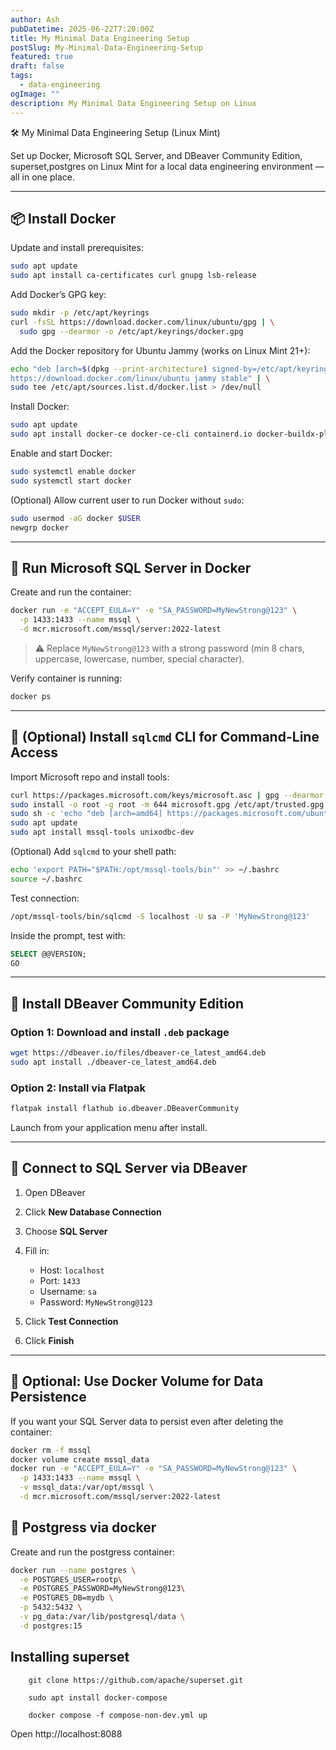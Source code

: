 ```yaml
---
author: Ash
pubDatetime: 2025-06-22T7:20:00Z
title: My Minimal Data Engineering Setup
postSlug: My-Minimal-Data-Engineering-Setup
featured: true
draft: false
tags:
  - data-engineering
ogImage: ""
description: My Minimal Data Engineering Setup on Linux
---
```


🛠️ My Minimal Data Engineering Setup (Linux Mint)

Set up Docker, Microsoft SQL Server, and DBeaver Community Edition, superset,postgres on Linux Mint for a local data engineering environment — all in one place.

---

## 📦 Install Docker

Update and install prerequisites:

```bash
sudo apt update
sudo apt install ca-certificates curl gnupg lsb-release
```

Add Docker’s GPG key:

```bash
sudo mkdir -p /etc/apt/keyrings
curl -fsSL https://download.docker.com/linux/ubuntu/gpg | \
  sudo gpg --dearmor -o /etc/apt/keyrings/docker.gpg
```

Add the Docker repository for Ubuntu Jammy (works on Linux Mint 21+):

```bash
echo "deb [arch=$(dpkg --print-architecture) signed-by=/etc/apt/keyrings/docker.gpg] \
https://download.docker.com/linux/ubuntu jammy stable" | \
sudo tee /etc/apt/sources.list.d/docker.list > /dev/null
```

Install Docker:

```bash
sudo apt update
sudo apt install docker-ce docker-ce-cli containerd.io docker-buildx-plugin docker-compose-plugin
```

Enable and start Docker:

```bash
sudo systemctl enable docker
sudo systemctl start docker
```

(Optional) Allow current user to run Docker without `sudo`:

```bash
sudo usermod -aG docker $USER
newgrp docker
```

---

## 🐘 Run Microsoft SQL Server in Docker

Create and run the container:

```bash
docker run -e "ACCEPT_EULA=Y" -e "SA_PASSWORD=MyNewStrong@123" \
  -p 1433:1433 --name mssql \
  -d mcr.microsoft.com/mssql/server:2022-latest
```

> ⚠️ Replace `MyNewStrong@123` with a strong password (min 8 chars, uppercase, lowercase, number, special character).

Verify container is running:

```bash
docker ps
```

---

## 🧪 (Optional) Install `sqlcmd` CLI for Command-Line Access

Import Microsoft repo and install tools:

```bash
curl https://packages.microsoft.com/keys/microsoft.asc | gpg --dearmor > microsoft.gpg
sudo install -o root -g root -m 644 microsoft.gpg /etc/apt/trusted.gpg.d/
sudo sh -c 'echo "deb [arch=amd64] https://packages.microsoft.com/ubuntu/22.04/prod jammy main" > /etc/apt/sources.list.d/msprod.list'
sudo apt update
sudo apt install mssql-tools unixodbc-dev
```

(Optional) Add `sqlcmd` to your shell path:

```bash
echo 'export PATH="$PATH:/opt/mssql-tools/bin"' >> ~/.bashrc
source ~/.bashrc
```

Test connection:

```bash
/opt/mssql-tools/bin/sqlcmd -S localhost -U sa -P 'MyNewStrong@123'
```

Inside the prompt, test with:

```sql
SELECT @@VERSION;
GO
```

---

## 🦫 Install DBeaver Community Edition

### Option 1: Download and install `.deb` package

```bash
wget https://dbeaver.io/files/dbeaver-ce_latest_amd64.deb
sudo apt install ./dbeaver-ce_latest_amd64.deb
```

### Option 2: Install via Flatpak

```bash
flatpak install flathub io.dbeaver.DBeaverCommunity
```

Launch from your application menu after install.

---

## 🔗 Connect to SQL Server via DBeaver

1. Open DBeaver
2. Click **New Database Connection**
3. Choose **SQL Server**
4. Fill in:

   - Host: `localhost`
   - Port: `1433`
   - Username: `sa`
   - Password: `MyNewStrong@123`

5. Click **Test Connection**
6. Click **Finish**

---

## 💾 Optional: Use Docker Volume for Data Persistence

If you want your SQL Server data to persist even after deleting the container:

```bash
docker rm -f mssql
docker volume create mssql_data
docker run -e "ACCEPT_EULA=Y" -e "SA_PASSWORD=MyNewStrong@123" \
  -p 1433:1433 --name mssql \
  -v mssql_data:/var/opt/mssql \
  -d mcr.microsoft.com/mssql/server:2022-latest
```

## 💾 Postgress via docker

Create and run the postgress container:

```bash
docker run --name postgres \
  -e POSTGRES_USER=rootp\
  -e POSTGRES_PASSWORD=MyNewStrong@123\
  -e POSTGRES_DB=mydb \
  -p 5432:5432 \
  -v pg_data:/var/lib/postgresql/data \
  -d postgres:15
```

## Installing superset

```
    git clone https://github.com/apache/superset.git

    sudo apt install docker-compose

    docker compose -f compose-non-dev.yml up
```

Open http://localhost:8088
